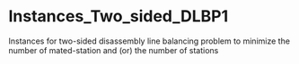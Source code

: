 # Instances_Two_sided_DLBP1
Instances for two-sided disassembly line balancing problem to minimize the number of mated-station and (or) the number of stations
